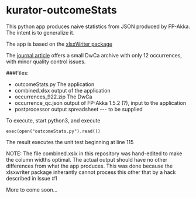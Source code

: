 # kurator-outcomeStats
This python app produces naive statistics from JSON produced by FP-Akka. The intent is to generalize it.

The app is based on the [xlsxWriter package](http://xlsxwriter.readthedocs.org/#)

The [journal article](http://bdj.pensoft.net/articles.php?id=992) offers a small DwCa archive with only 12 occurrences, with minor quality control issues.

###Files:
* outcomeStats.py The application <br/>
* combined.xlsx  output of the application <br/>
* occurrences_922.zip The DwCa <br/>
* occurrence_qc.json output of FP-Akka 1.5.2 (?), input to the application <br/>
* postprocessor output spreadsheet --- to be supplied<br/>

To execute, start python3, and execute
```
exec(open("outcomeStats.py").read())
```
The result executes the unit test beginning at line 115

NOTE: The file combined.xslx in this repository was hand-edited to make the column widths optimal. The actual output should have no other differences from what the app produces. This was done because the xlsxwriter package inherantly cannot process this other that by a hack described in Issue #1




More to come soon...
